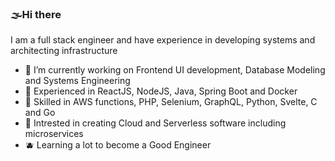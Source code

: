 ### 🌫️Hi there 

I am a full stack engineer and have experience in developing systems and architecting infrastructure


- 🍄 I’m currently working on Frontend UI development, Database Modeling and Systems Engineering
- 🍋 Experienced in ReactJS, NodeJS, Java, Spring Boot and Docker
- 🧪 Skilled in AWS functions, PHP, Selenium, GraphQL, Python, Svelte, C and Go
- 🧊 Intrested in creating Cloud and Serverless software including microservices
- 🫐 Learning a lot to become a Good Engineer
